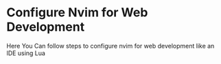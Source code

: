 # Configure Nvim for Web Development
Here You Can follow steps to configure nvim for web development like an IDE using Lua

